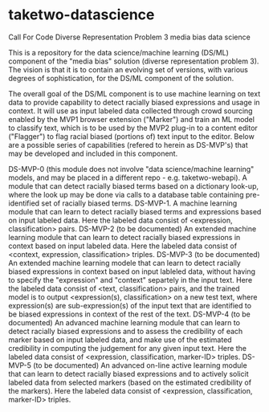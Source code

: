 # taketwo-datascience
Call For Code Diverse Representation Problem 3 media bias data science 

This is a repository for the data science/machine learning (DS/ML) component of the "media bias" solution (diverse representation problem 3). 
 The vision is that it is to contain an evolving set of versions, with various degrees of sophistication, for the DS/ML component of the solution. 

 The overall goal of the DS/ML component is to use machine learning on text data to provide capability to detect racially biased expressions and usage in context.
 It will use as input labeled data collected through crowd sourcing enabled by the MVP1 browser extension ("Marker") and train an ML model to classify text, which is to be used by the MVP2 plug-in to a content editor ("Flagger") to flag racial biased (portions of) text input to the editor. 
 Below are a possible series of capabilities (refered to herein as DS-MVP's) that may be developed and included in this component. 

 DS-MVP-0 (this module does not involve "data science/machine learning" models, and may be placed in a different repo - e.g. taketwo-webapi). A module that can detect racially biased terms based on a dictionary look-up, where the look up may be done via calls to a database table containing pre-identified set of racially biased terms. 
 DS-MVP-1. A machine learning module that can learn to detect racially biased terms and expressions based on input labeled data. Here the labeled data consist of <expression, classification> pairs.
 DS-MVP-2 (to be documented) An extended machine learning module that can learn to detect racially biased expressions in context based on input labeled data. Here the labeled data consist of <context, expression, classification> triples.
 DS-MVP-3 (to be documented) An extended machine learning modele that can learn to detect racially biased expressions in context based on input lableled data, without having to specify the "expression" and "context" separtely in the input text. Here the labeled data consist of <text, classification> pairs, and the trained model is to output <expression(s), classification> on a new test text, where expression(s) are sub-expression(s) of the input text that are identified to be biased expressions in context of the rest of the text. 
 DS-MVP-4 (to be documented) An advanced machine learning module that can learn to detect racially biased expressions and to assess the credibility of each marker based on input labeled data, and make use of the estimated credibility in computing the judgement for any given input text. Here the labeled data consist of <expression, classification, marker-ID> triples.
 DS-MVP-5 (to be documented) An advanced on-line active learning module that can learn to detect racially biased expressions and to actively solicit labeled data from selected markers (based on the estimated credibility of the markers). Here the labeled data consist of <expression, classification, marker-ID> triples.

